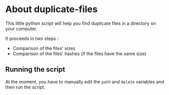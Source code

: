 # About duplicate-files
This little python script will help you find duplicate files in a directory on your computer.

It proceeds in two steps :
- Comparison of the files' sizes
- Comparison of the files' hashes (if the files have the same size)

## Running the script
At the moment, you have to manually edit the  ```path``` and ```delete``` variables and then run the script.

